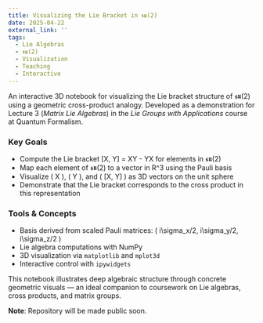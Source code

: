 ```yaml
---
title: Visualizing the Lie Bracket in 𝖘𝖚(2)
date: 2025-04-22
external_link: ''
tags:
  - Lie Algebras
  - 𝖘𝖚(2)
  - Visualization
  - Teaching
  - Interactive
---
```


An interactive 3D notebook for visualizing the Lie bracket structure of 𝖘𝖚(2) using a geometric cross-product analogy. Developed as a demonstration for Lecture 3 (*Matrix Lie Algebras*) in the *Lie Groups with Applications* course at Quantum Formalism.

<!--more-->

### Key Goals

- Compute the Lie bracket [X, Y] = XY - YX for elements in 𝖘𝖚(2)
- Map each element of 𝖘𝖚(2) to a vector in R^3 using the Pauli basis
- Visualize \( X \), \( Y \), and \( [X, Y] \) as 3D vectors on the unit sphere
- Demonstrate that the Lie bracket corresponds to the cross product in this representation

### Tools & Concepts

- Basis derived from scaled Pauli matrices: \( i\sigma_x/2, i\sigma_y/2, i\sigma_z/2 \)
- Lie algebra computations with NumPy
- 3D visualization via `matplotlib` and `mplot3d`
- Interactive control with `ipywidgets`

This notebook illustrates deep algebraic structure through concrete geometric visuals — an ideal companion to coursework on Lie algebras, cross products, and matrix groups.

 **Note**: Repository will be made public soon.